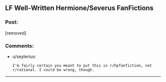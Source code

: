 ## LF Well-Written Hermione/Severus FanFictions

### Post:

[removed]

### Comments:

- u/seylerius:
  ```
  I'm fairly certain you meant to put this in r/hpfanfiction, not r/rational. I could be wrong, though.
  ```

---


